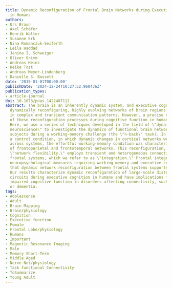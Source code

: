 ```yaml
---
title: Dynamic Reconfiguration of Frontal Brain Networks during Executive Cognition
  in Humans
authors:
- Urs Braun
- Axel Schäfer
- Henrik Walter
- Susanne Erk
- Nina Romanczuk-Seiferth
- Leila Haddad
- Janina I. Schweiger
- Oliver Grimm
- Andreas Heinz
- Heike Tost
- Andreas Meyer-Lindenberg
- Danielle S. Bassett
date: '2015-01-01T00:00:00'
publishDate: '2024-12-24T10:27:52.960436Z'
publication_types:
- article-journal
doi: 10.1073/pnas.1422487112
abstract: The brain is an inherently dynamic system, and executive cognition requires
  dynamically reconfiguring, highly evolving networks of brain regions that interact
  in complex and transient communication patterns. However, a precise characterization
  of these reconfiguration processes during cognitive function in humans remains elusive.
  Here, we use a series of techniques developed in the field of \"dynamic network
  neuroscience\" to investigate the dynamics of functional brain networks in 344 healthy
  subjects during a working-memory challenge (the \"n-back\" task). In contrast to
  a control condition, in which dynamic changes in cortical networks were spread evenly
  across systems, the effortful working-memory condition was characterized by a reconfiguration
  of frontoparietal and frontotemporal networks. This reconfiguration, which characterizes
  \"network flexibility,\" employs transient and heterogeneous connectivity between
  frontal systems, which we refer to as \"integration.\" Frontal integration predicted
  neuropsychological measures requiring working memory and executive cognition, suggesting
  that dynamic network reconfiguration between frontal systems supports those functions.
  Our results characterize dynamic reconfiguration of large-scale distributed neural
  circuits during executive cognition in humans and have implications for understanding
  impaired cognitive function in disorders affecting connectivity, such as schizophrenia
  or dementia.
tags:
- Adolescence
- Adult
- Brain Mapping
- Brain/physiology
- Cognition
- Executive function
- Female
- Frontal Lobe/physiology
- Humans
- Important
- Magnetic Resonance Imaging
- Male
- Memory Short-Term
- Middle Aged
- Nerve Net/physiology
- Task functional Connectivity
- ToSummarize
- Young Adult
---
```

